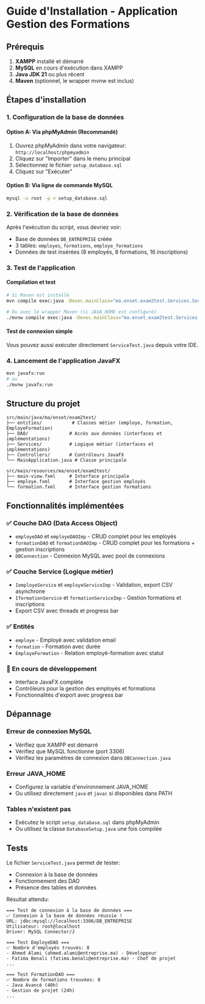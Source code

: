 # Guide d'Installation - Application Gestion des Formations

## Prérequis

1. **XAMPP** installé et démarré
2. **MySQL** en cours d'exécution dans XAMPP
3. **Java JDK 21** ou plus récent
4. **Maven** (optionnel, le wrapper mvnw est inclus)

## Étapes d'installation

### 1. Configuration de la base de données

#### Option A: Via phpMyAdmin (Recommandé)
1. Ouvrez phpMyAdmin dans votre navigateur: `http://localhost/phpmyadmin`
2. Cliquez sur "Importer" dans le menu principal
3. Sélectionnez le fichier `setup_database.sql` 
4. Cliquez sur "Exécuter"

#### Option B: Via ligne de commande MySQL
```bash
mysql -u root -p < setup_database.sql
```

### 2. Vérification de la base de données
Après l'exécution du script, vous devriez voir:
- Base de données `DB_ENTREPRISE` créée
- 3 tables: `employes`, `formations`, `employe_formations`
- Données de test insérées (8 employés, 8 formations, 16 inscriptions)

### 3. Test de l'application

#### Compilation et test
```bash
# Si Maven est installé
mvn compile exec:java -Dexec.mainClass="ma.enset.exam2test.Services.ServiceTest"

# Ou avec le wrapper Maven (si JAVA_HOME est configuré)
./mvnw compile exec:java -Dexec.mainClass="ma.enset.exam2test.Services.ServiceTest"
```

#### Test de connexion simple
Vous pouvez aussi exécuter directement `ServiceTest.java` depuis votre IDE.

### 4. Lancement de l'application JavaFX
```bash
mvn javafx:run
# ou
./mvnw javafx:run
```

## Structure du projet

```
src/main/java/ma/enset/exam2test/
├── entities/           # Classes métier (employe, formation, EmployeFormation)
├── DAO/               # Accès aux données (interfaces et implémentations)
├── Services/          # Logique métier (interfaces et implémentations)
├── Controllers/       # Contrôleurs JavaFX
└── MainApplication.java # Classe principale

src/main/resources/ma/enset/exam2test/
├── main-view.fxml     # Interface principale
├── employe.fxml       # Interface gestion employés
└── formation.fxml     # Interface gestion formations
```

## Fonctionnalités implémentées

### ✅ Couche DAO (Data Access Object)
- `employeDAO` et `employeDAOImp` - CRUD complet pour les employés
- `formationDAO` et `formationDAOImp` - CRUD complet pour les formations + gestion inscriptions
- `DBConnection` - Connexion MySQL avec pool de connexions

### ✅ Couche Service (Logique métier)
- `IemployeService` et `employeServiceImp` - Validation, export CSV asynchrone
- `IformationService` et `formationServiceImp` - Gestion formations et inscriptions
- Export CSV avec threads et progress bar

### ✅ Entités
- `employe` - Employé avec validation email
- `formation` - Formation avec durée
- `EmployeFormation` - Relation employé-formation avec statut

### 🚧 En cours de développement
- Interface JavaFX complète
- Contrôleurs pour la gestion des employés et formations
- Fonctionnalités d'export avec progress bar

## Dépannage

### Erreur de connexion MySQL
- Vérifiez que XAMPP est démarré
- Vérifiez que MySQL fonctionne (port 3306)
- Vérifiez les paramètres de connexion dans `DBConnection.java`

### Erreur JAVA_HOME
- Configurez la variable d'environnement JAVA_HOME
- Ou utilisez directement `java` et `javac` si disponibles dans PATH

### Tables n'existent pas
- Exécutez le script `setup_database.sql` dans phpMyAdmin
- Ou utilisez la classe `DatabaseSetup.java` une fois compilée

## Tests

Le fichier `ServiceTest.java` permet de tester:
- Connexion à la base de données
- Fonctionnement des DAO
- Présence des tables et données

Résultat attendu:
```
=== Test de connexion à la base de données ===
✅ Connexion à la base de données réussie !
URL: jdbc:mysql://localhost:3306/DB_ENTREPRISE
Utilisateur: root@localhost
Driver: MySQL Connector/J

=== Test EmployeDAO ===
✅ Nombre d'employés trouvés: 8
- Ahmed Alami (ahmed.alami@entreprise.ma) - Développeur
- Fatima Benali (fatima.benali@entreprise.ma) - Chef de projet
...

=== Test FormationDAO ===
✅ Nombre de formations trouvées: 8
- Java Avancé (40h)
- Gestion de projet (24h)
...
```

